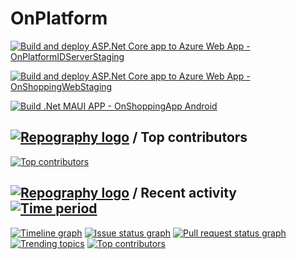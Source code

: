 # OnPlatform

[![Build and deploy ASP.Net Core app to Azure Web App - OnPlatformIDServerStaging](https://github.com/lakshitha-attanayaka/OnPlatform/actions/workflows/staging_onplatformidserverstaging.yml/badge.svg?branch=staging)](https://github.com/lakshitha-attanayaka/OnPlatform/actions/workflows/staging_onplatformidserverstaging.yml)

[![Build and deploy ASP.Net Core app to Azure Web App - OnShoppingWebStaging](https://github.com/lakshitha-attanayaka/OnPlatform/actions/workflows/staging_onshoppingwebstaging.yml/badge.svg?branch=staging)](https://github.com/lakshitha-attanayaka/OnPlatform/actions/workflows/staging_onshoppingwebstaging.yml)

[![Build .Net MAUI APP - OnShoppingApp Android](https://github.com/lakshitha-attanayaka/OnPlatform/actions/workflows/staging_onshoppingapp_Android.yml/badge.svg?branch=staging)](https://github.com/lakshitha-attanayaka/OnPlatform/actions/workflows/staging_onshoppingapp_Android.yml)

## [![Repography logo](https://images.repography.com/logo.svg)](https://repography.com) / Top contributors
[![Top contributors](https://images.repography.com/27054481/DevLakshitha/OnPlatform/top-contributors/3b55d5946d3cbc956852883d76d71f6d_table.svg)](https://github.com/DevLakshitha/OnPlatform/graphs/contributors)

## [![Repography logo](https://images.repography.com/logo.svg)](https://repography.com) / Recent activity [![Time period](https://images.repography.com/27054481/DevLakshitha/OnPlatform/recent-activity/3b55d5946d3cbc956852883d76d71f6d_badge.svg)](https://repography.com)
[![Timeline graph](https://images.repography.com/27054481/DevLakshitha/OnPlatform/recent-activity/3b55d5946d3cbc956852883d76d71f6d_timeline.svg)](https://github.com/DevLakshitha/OnPlatform/commits)
[![Issue status graph](https://images.repography.com/27054481/DevLakshitha/OnPlatform/recent-activity/3b55d5946d3cbc956852883d76d71f6d_issues.svg)](https://github.com/DevLakshitha/OnPlatform/issues)
[![Pull request status graph](https://images.repography.com/27054481/DevLakshitha/OnPlatform/recent-activity/3b55d5946d3cbc956852883d76d71f6d_prs.svg)](https://github.com/DevLakshitha/OnPlatform/pulls)
[![Trending topics](https://images.repography.com/27054481/DevLakshitha/OnPlatform/recent-activity/3b55d5946d3cbc956852883d76d71f6d_words.svg)](https://github.com/DevLakshitha/OnPlatform/commits)
[![Top contributors](https://images.repography.com/27054481/DevLakshitha/OnPlatform/recent-activity/3b55d5946d3cbc956852883d76d71f6d_users.svg)](https://github.com/DevLakshitha/OnPlatform/graphs/contributors)
